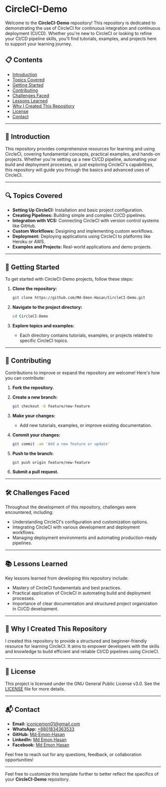 # CircleCI-Demo

Welcome to the **CircleCI-Demo** repository! This repository is dedicated to demonstrating the use of CircleCI for continuous integration and continuous deployment (CI/CD). Whether you're new to CircleCI or looking to refine your CI/CD pipeline skills, you'll find tutorials, examples, and projects here to support your learning journey.

## 📋 Contents

- [Introduction](#introduction)
- [Topics Covered](#topics-covered)
- [Getting Started](#getting-started)
- [Contributing](#contributing)
- [Challenges Faced](#challenges-faced)
- [Lessons Learned](#lessons-learned)
- [Why I Created This Repository](#why-i-created-this-repository)
- [License](#license)
- [Contact](#contact)

---

## 📖 Introduction

This repository provides comprehensive resources for learning and using CircleCI, covering fundamental concepts, practical examples, and hands-on projects. Whether you're setting up a new CI/CD pipeline, automating your build and deployment processes, or just exploring CircleCI's capabilities, this repository will guide you through the basics and advanced uses of CircleCI.

---

## 🔍 Topics Covered

- **Setting Up CircleCI:** Installation and basic project configuration.
- **Creating Pipelines:** Building simple and complex CI/CD pipelines.
- **Integration with VCS:** Connecting CircleCI with version control systems like GitHub.
- **Custom Workflows:** Designing and implementing custom workflows.
- **Deployment:** Deploying applications using CircleCI to platforms like Heroku or AWS.
- **Examples and Projects:** Real-world applications and demo projects.

---

## 🚀 Getting Started

To get started with CircleCI-Demo projects, follow these steps:

1. **Clone the repository:**

   ```bash
   git clone https://github.com/Md-Emon-Hasan/CircleCI-Demo.git
   ```

2. **Navigate to the project directory:**

   ```bash
   cd CircleCI-Demo
   ```

3. **Explore topics and examples:**

   - Each directory contains tutorials, examples, or projects related to specific CircleCI topics.

---

## 🤝 Contributing

Contributions to improve or expand the repository are welcome! Here's how you can contribute:

1. **Fork the repository.**
2. **Create a new branch:**

   ```bash
   git checkout -b feature/new-feature
   ```

3. **Make your changes:**

   - Add new tutorials, examples, or improve existing documentation.

4. **Commit your changes:**

   ```bash
   git commit -am 'Add a new feature or update'
   ```

5. **Push to the branch:**

   ```bash
   git push origin feature/new-feature
   ```

6. **Submit a pull request.**

---

## 🛠️ Challenges Faced

Throughout the development of this repository, challenges were encountered, including:

- Understanding CircleCI's configuration and customization options.
- Integrating CircleCI with various development and deployment workflows.
- Managing deployment environments and automating production-ready pipelines.

---

## 📚 Lessons Learned

Key lessons learned from developing this repository include:

- Mastery of CircleCI fundamentals and best practices.
- Practical application of CircleCI in automating build and deployment processes.
- Importance of clear documentation and structured project organization in CI/CD development.

---

## 🌟 Why I Created This Repository

I created this repository to provide a structured and beginner-friendly resource for learning CircleCI. It aims to empower developers with the skills and knowledge to build efficient and reliable CI/CD pipelines using CircleCI.

---

## 📜 License

This project is licensed under the GNU General Public License v3.0. See the [LICENSE](LICENSE) file for more details.

---

## 📬 Contact

- **Email:** [iconicemon01@gmail.com](mailto:iconicemon01@gmail.com)
- **WhatsApp:** [+8801834363533](https://wa.me/8801834363533)
- **GitHub:** [Md-Emon-Hasan](https://github.com/Md-Emon-Hasan)
- **LinkedIn:** [Md Emon Hasan](https://www.linkedin.com/in/md-emon-hasan)
- **Facebook:** [Md Emon Hasan](https://www.facebook.com/mdemon.hasan2001/)

Feel free to reach out for any questions, feedback, or collaboration opportunities!

---

Feel free to customize this template further to better reflect the specifics of your **CircleCI-Demo** repository.

